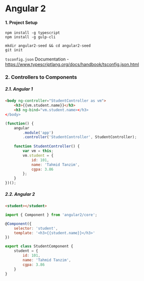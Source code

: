 # Angular 2

#### 1. Project Setup
```
npm install -g typescript
npm install -g gulp-cli

mkdir angular2-seed && cd angular2-seed
git init
```
 
`tsconfig.json` Documentation - https://www.typescriptlang.org/docs/handbook/tsconfig.json.html        

### 2. Controllers to Components
##### 2.1. Angular 1
```html
<body ng-controller="StudentController as vm">
    <h3>{{vm.student.name}}</h3>
    <h3 ng-bind="vm.student.name></h3>
</body>
```
```javascript
(function() {
    angular
        .module('app')
        .controller('StudentController', StudentController);
        
    function StudentController() {
        var vm = this;
        vm.student = {
            id: 101,
            name: 'Tahmid Tanzim',
            cgpa: 3.86
        };
    }
})();
```
##### 2.2. Angular 2
```html
<student></student>
```
```javascript
import { Component } from 'angular2/core';

@Component({
    selector: 'student',
    template: '<h3>{{student.name}}</h3>'
})

export class StudentComponent {
    student = {
        id: 101,
        name: 'Tahmid Tanzim',
        cgpa: 3.86
    }
}
```